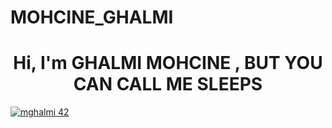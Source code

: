 # MOHCINE_GHALMI
<h1 align="center">Hi, I'm GHALMI MOHCINE , BUT YOU CAN CALL ME SLEEPS</h1>
<a href=""><img src="https://badge.mediaplus.ma/binary/mghalmi" alt="mghalmi 42" align="center" style="left: 50%"/></a>
